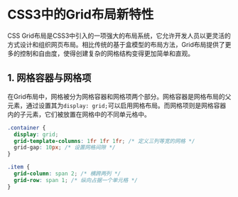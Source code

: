 # CSS3中的Grid布局新特性

CSS Grid布局是CSS3中引入的一项强大的布局系统，它允许开发人员以更灵活的方式设计和组织网页布局。相比传统的基于盒模型的布局方法，Grid布局提供了更多的控制和自由度，使得创建复杂的网格结构变得更加简单和直观。

## 1. 网格容器与网格项

在Grid布局中，网格被分为网格容器和网格项两个部分。网格容器是网格布局的父元素，通过设置其为`display: grid;`可以启用网格布局。而网格项则是网格容器内的子元素，它们被放置在网格中的不同单元格中。

```css
.container {
  display: grid;
  grid-template-columns: 1fr 1fr 1fr; /* 定义三列等宽的网格 */
  grid-gap: 10px; /* 设置网格间隙 */
}

.item {
  grid-column: span 2; /* 横跨两列 */
  grid-row: span 1; /* 纵向占据一个单元格 */
}
```